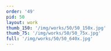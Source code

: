 ```yaml
---
order: '49'
pid: 50
layout: work
thumb_150: '/img/works/50/50_150x.jpg'
thumb_75: '/img/works/50/50_75x.jpg'
full: '/img/works/50/50_640x.jpg'
---
```

